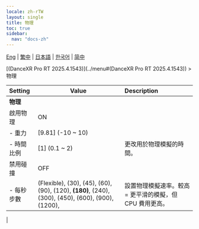 ```yaml
---
locale: zh-rTW
layout: single
title: 物理
toc: true
sidebar:
  nav: "docs-zh"
---
```

[Eng](/dancexr/menu/2025.4/system/physics) | [繁中](/tw/dancexr/menu/2025.4/system/physics) | [日本語](/jp/dancexr/menu/2025.4/system/physics) | [한국어](/kr/dancexr/menu/2025.4/system/physics) | [简中](/zh/dancexr/menu/2025.4/system/physics)

[(DanceXR Pro RT 2025.4.1543)](../menu#(DanceXR Pro RT 2025.4.1543)) > 物理



| Setting | Value | Description |
| :--- | --- | :--- |
|**物理** | | 
| 啟用物理 | ON | 
|- 重力 | [9.81] (-10 ~ 10) | 
|- 時間比例 | [1] (0.1 ~ 2) | 更改用於物理模擬的時間。
| 禁用碰撞 | OFF | 
|- 每秒步數 | (Flexible), (30), (45), (60), (90), (120), **(180)**, (240), (300), (450), (600), (900), (1200),  | 設置物理模擬速率。較高 = 更平滑的模擬，但 CPU 費用更高。
|
